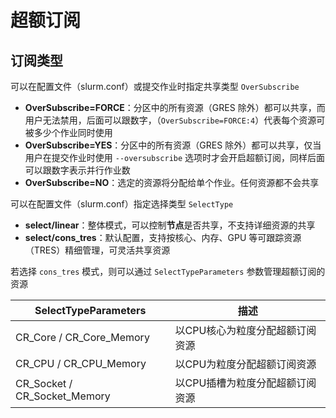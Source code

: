 # 超额订阅

## 订阅类型

可以在配置文件（slurm.conf）或提交作业时指定共享类型 `OverSubscribe`

- **OverSubscribe=FORCE**：分区中的所有资源（GRES 除外）都可以共享，而用户无法禁用，后面可以跟数字，（`OverSubscribe=FORCE:4`）代表每个资源可被多少个作业同时使用
- **OverSubscribe=YES**：分区中的所有资源（GRES 除外）都可以共享，仅当用户在提交作业时使用 `--oversubscribe` 选项时才会开启超额订阅，同样后面可以跟数字表示并行作业数
- **OverSubscribe=NO**：选定的资源将分配给单个作业。任何资源都不会共享



可以在配置文件（slurm.conf）指定选择类型 `SelectType`

- **select/linear**：整体模式，可以控制**节点**是否共享，不支持详细资源的共享
- **select/cons_tres**：默认配置，支持按核心、内存、GPU 等可跟踪资源（TRES）精细管理，可灵活共享资源

若选择 `cons_tres` 模式，则可以通过 `SelectTypeParameters` 参数管理超额订阅的资源

| SelectTypeParameters         | 描述          |
|------------------------------|-------------|
| CR_Core / CR_Core_Memory     | 以CPU核心为粒度分配超额订阅资源 |
| CR_CPU / CR_CPU_Memory       | 以CPU为粒度分配超额订阅资源 |
| CR_Socket / CR_Socket_Memory | 以CPU插槽为粒度分配超额订阅资源 |

